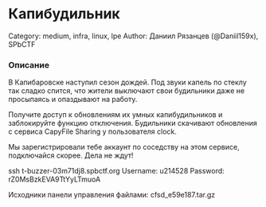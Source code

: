 # Капибудильник

Category: medium, infra, linux, lpe
Author: Даниил Рязанцев (@Daniil159x), SPbCTF

### Описание

В Капибаровске наступил сезон дождей. Под звуки капель по стеклу так сладко спится, что жители выключают свои будильники даже не просыпаясь и опаздывают на работу.

Получите доступ к обновлениям их умных капибудильников и заблокируйте функцию отключения. Будильники скачивают обновления с сервиса CapyFile Sharing у пользователя clock.

Мы зарегистрировали тебе аккаунт по соседству на этом сервисе, подключайся скорее. Дела не ждут!

ssh t-buzzer-03m71dj8.spbctf.org
Username: u214528
Password: rZ0MsBzkEVA9TtYyLTmuoA

Исходники панели управления файлами: cfsd_e59e187.tar.gz